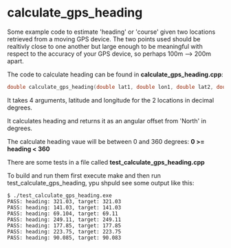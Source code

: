 # calculate_gps_heading

Some example code to estimate 'heading' or 'course' given two locations retrieved from a moving GPS device.  The two points used should be realtivly close to one another but large enough to be meaningful with respect to the accuracy of your GPS device, so perhaps 100m --> 200m apart.

The code to calculate heading can be found in **calculate_gps_heading.cpp**:

```cpp
double calculate_gps_heading(double lat1, double lon1, double lat2, double lon2)
```

It takes 4 arguments, latitude and longitude for the 2 locations in decimal degrees.

It calculates heading and returns it as an angular offset from 'North' in degrees.

The calculate heading vaue will be between 0 and 360 degrees: **0 >= heading < 360**

There are some tests in a file called **test_calculate_gps_heading.cpp**

To build and run them first execute make and then run test_calculate_gps_heading, ypu shpuld see some output like this:

```
$ ./test_calculate_gps_heading.exe
PASS: heading: 321.03, target: 321.03
PASS: heading: 141.03, target: 141.03
PASS: heading: 69.104, target: 69.11
PASS: heading: 249.11, target: 249.11
PASS: heading: 177.85, target: 177.85
PASS: heading: 223.75, target: 223.75
PASS: heading: 90.085, target: 90.083
```
